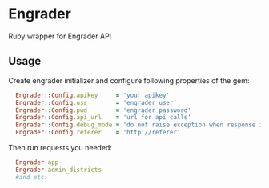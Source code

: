 # Engrader
Ruby wrapper for Engrader API
## Usage
  Create engrader initializer and configure following properties of the gem:
  ```ruby
    Engrader::Config.apikey     = 'your apikey'
    Engrader::Config.usr        = 'engrader user'
    Engrader::Config.pwd        = 'engrader password'
    Engrader::Config.api_url    = 'url for api calls'
    Engrader::Config.debug_mode = 'do not raise exception when response is unsuccessfull'
    Engrader::Config.referer    = 'http://referer'
  ```

  Then run requests you needed:

  ```ruby
    Engrader.app
    Engrader.admin_districts
    #and etc.
  ```
